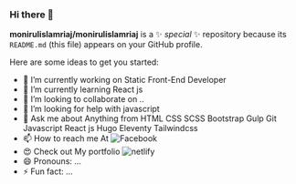 ### Hi there 👋


**monirulislamriaj/monirulislamriaj** is a ✨ _special_ ✨ repository because its `README.md` (this file) appears on your GitHub profile.

Here are some ideas to get you started:

- 🔭 I’m currently working on Static Front-End Developer
- 🌱 I’m currently learning React js
- 👯 I’m looking to collaborate on ..
- 🤔 I’m looking for help with javascript
- 💬 Ask me about Anything from HTML CSS SCSS Bootstrap Gulp Git Javascript React js Hugo Eleventy Tailwindcss
- 📫 How to reach me At ![Facebook](https://www.facebook.com/moniruislam.riaj/)
- 😍 Check out My portfolio ![netlify](https://riaj.netlify.app/) 
- 😄 Pronouns: ...
- ⚡ Fun fact: ...


